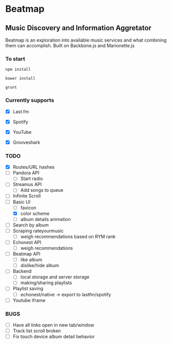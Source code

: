 Beatmap
=======

Music Discovery and Information Aggretator
------------------------------------------

Beatmap is an exploration into available music services and what combining them can accomplish.
Built on Backbone.js and Marionette.js

### To start
`npm install`

`bower install`

`grunt`

### Currently supports
- [x] Last.fm
- [x] Spotify
- [x] YouTube
- [x] Grooveshark


### TODO
- [x] Routes/URL hashes
- [ ] Pandora API
	- [ ] Start radio
- [ ] Streamus API
	- [ ] Add songs to queue
- [ ] Infinite Scroll
- [ ] Basic UI
	- [ ] favicon
	- [x] color scheme
	- [ ] album details animation
- [ ] Search by album
- [ ] Scraping rateyourmusic
	- [ ] weigh recommendations based on RYM rank
- [ ] Echonest API
	- [ ] weigh recommendations
- [ ] Beatmap API
	- [ ] like album
	- [ ] dislike/hide album
- [ ] Backend
	- [ ] local storage and server storage
	- [ ] making/sharing playlists 
- [ ] Playlist saving
	- [ ] echonest/native -> export to lastfm/spotify
- [ ] Youtube iframe

### BUGS
- [ ] Have all links open in new tab/window
- [ ] Track list scroll broken
- [ ] Fix touch device album detail behavior
